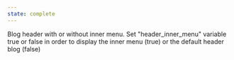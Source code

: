```yaml
---
state: complete
---
```

Blog header with or without inner menu. Set "header_inner_menu" variable true or false in order to display the inner menu (true) or the default header blog (false)